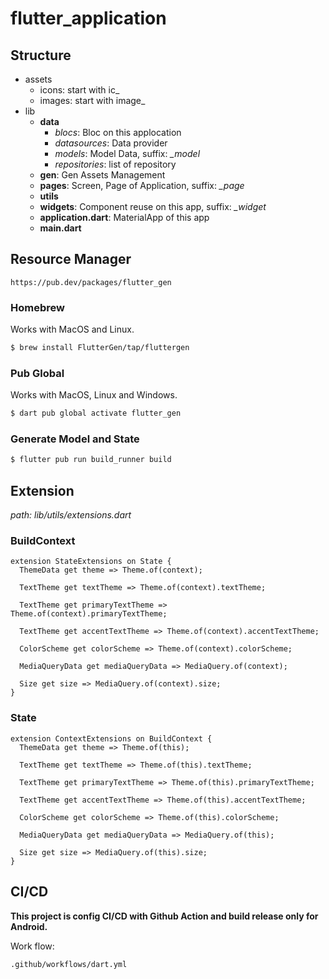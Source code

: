 # flutter_application

## Structure
- assets
  - icons: start with ic_ 
  - images: start with image_
- lib 
    - __data__
        - _blocs_: Bloc on this applocation
        - _datasources_: Data provider
        - _models_: Model Data, suffix: *_model*
        - _repositories_: list of repository
    - __gen__: Gen Assets Management
    - __pages__: Screen, Page of Application, suffix: *_page*
    - __utils__
    - __widgets__: Component reuse on this app, suffix: *_widget*
    - __application.dart__: MaterialApp of this app
    - __main.dart__


## Resource Manager
```
https://pub.dev/packages/flutter_gen
```
### Homebrew
Works with MacOS and Linux.
```sh
$ brew install FlutterGen/tap/fluttergen
```
### Pub Global
Works with MacOS, Linux and Windows.
```sh
$ dart pub global activate flutter_gen
```
### Generate Model and State
```sh
$ flutter pub run build_runner build
```

## Extension
_path: lib/utils/extensions.dart_

### BuildContext
```
extension StateExtensions on State {
  ThemeData get theme => Theme.of(context);

  TextTheme get textTheme => Theme.of(context).textTheme;

  TextTheme get primaryTextTheme => Theme.of(context).primaryTextTheme;

  TextTheme get accentTextTheme => Theme.of(context).accentTextTheme;

  ColorScheme get colorScheme => Theme.of(context).colorScheme;

  MediaQueryData get mediaQueryData => MediaQuery.of(context);

  Size get size => MediaQuery.of(context).size;
}
```
### State
```
extension ContextExtensions on BuildContext {
  ThemeData get theme => Theme.of(this);

  TextTheme get textTheme => Theme.of(this).textTheme;

  TextTheme get primaryTextTheme => Theme.of(this).primaryTextTheme;

  TextTheme get accentTextTheme => Theme.of(this).accentTextTheme;

  ColorScheme get colorScheme => Theme.of(this).colorScheme;

  MediaQueryData get mediaQueryData => MediaQuery.of(this);

  Size get size => MediaQuery.of(this).size;
}
```

## CI/CD 
__This project is config CI/CD with Github Action and build release only for Android.__

Work flow:
```
.github/workflows/dart.yml
```